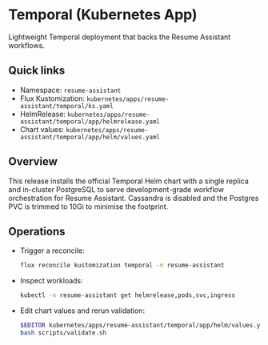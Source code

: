 # Temporal (Kubernetes App)

Lightweight Temporal deployment that backs the Resume Assistant workflows.

## Quick links

- Namespace: `resume-assistant`
- Flux Kustomization: `kubernetes/apps/resume-assistant/temporal/ks.yaml`
- HelmRelease: `kubernetes/apps/resume-assistant/temporal/app/helmrelease.yaml`
- Chart values: `kubernetes/apps/resume-assistant/temporal/app/helm/values.yaml`

## Overview

This release installs the official Temporal Helm chart with a single replica
and in-cluster PostgreSQL to serve development-grade workflow orchestration for
Resume Assistant. Cassandra is disabled and the Postgres PVC is trimmed to
10Gi to minimise the footprint.

## Operations

- Trigger a reconcile:

  ```sh
  flux reconcile kustomization temporal -n resume-assistant
  ```

- Inspect workloads:

  ```sh
  kubectl -n resume-assistant get helmrelease,pods,svc,ingress
  ```

- Edit chart values and rerun validation:

  ```sh
  $EDITOR kubernetes/apps/resume-assistant/temporal/app/helm/values.yaml
  bash scripts/validate.sh
  ```
